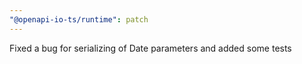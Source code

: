 ```yaml
---
"@openapi-io-ts/runtime": patch
---
```


Fixed a bug for serializing of Date parameters and added some tests
